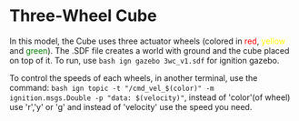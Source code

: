 # Three-Wheel Cube
In this model, the Cube uses three actuator wheels (colored in <span style="color: red;">red</span>, <span style="color: yellow;">yellow</span> and <span style="color: green;">green</span>). The .SDF file creates a world with ground and the cube placed on top of it. To run, use ``bash ign gazebo 3wc_v1.sdf`` for ignition gazebo.

To control the speeds of each wheels, in another terminal, use the command: ``bash ign topic -t "/cmd_vel_$(color)" -m ignition.msgs.Double -p "data: $(velocity)"``, instead of 'color'(of wheel) use 'r','y' or 'g' and instead of 'velocity' use the speed you need.
